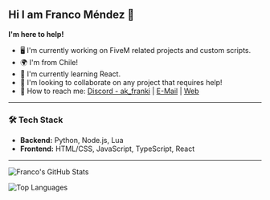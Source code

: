 ## Hi I am Franco Méndez 👋

**I'm here to help!**

- 🖥️ I'm currently working on FiveM related projects and custom scripts.
- 🌍 I'm from Chile!
- 🌱 I'm currently learning React.
- 🤝 I'm looking to collaborate on any project that requires help!
- 📧 How to reach me: [Discord - ak_franki](https://discord.gg/newdayroleplay) | [E-Mail](mendezlazofranco@gmail.com) | [Web](https://www.frankijs.online)

---

### 🛠️ Tech Stack

- **Backend:** Python, Node.js, Lua
- **Frontend:** HTML/CSS, JavaScript, TypeScript, React

---

![Franco's GitHub Stats](https://github-readme-stats.vercel.app/api?username=fkijs&show_icons=true&theme=dark)

![Top Languages](https://github-readme-stats.vercel.app/api/top-langs/?username=fkijs&layout=compact&theme=dark)
